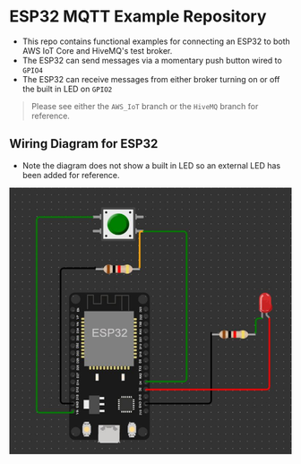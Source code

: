 # ESP32 MQTT Example Repository

- This repo contains functional examples for connecting an ESP32 to both AWS IoT Core and HiveMQ's test broker.
- The ESP32 can send messages via a momentary push button wired to `GPIO4`
- The ESP32 can receive messages from either broker turning on or off the built in LED on `GPIO2`

> Please see either the `AWS_IoT` branch or the `HiveMQ` branch for reference.
## Wiring Diagram for ESP32

- Note the diagram does not show a built in LED so an external LED has been added for reference.

![ESP32](./resources/ESP32.JPG)